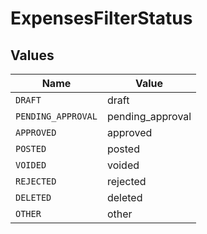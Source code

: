 # ExpensesFilterStatus


## Values

| Name               | Value              |
| ------------------ | ------------------ |
| `DRAFT`            | draft              |
| `PENDING_APPROVAL` | pending_approval   |
| `APPROVED`         | approved           |
| `POSTED`           | posted             |
| `VOIDED`           | voided             |
| `REJECTED`         | rejected           |
| `DELETED`          | deleted            |
| `OTHER`            | other              |